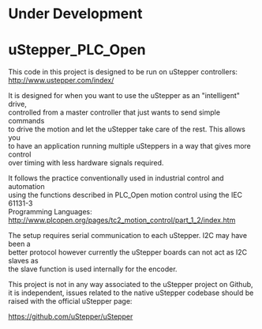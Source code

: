 # Under Development

# uStepper_PLC_Open

This code in this project is designed to be run on uStepper controllers:  
http://www.ustepper.com/index/  

It is designed for when you want to use the uStepper as an "intelligent" drive,  
controlled from a master controller that just wants to send simple commands  
to drive the motion and let the uStepper take care of the rest. This allows you  
to have an application running multiple uSteppers in a way that gives more control  
over timing with less hardware signals required.

It follows the practice conventionally used in industrial control and automation  
using the functions described in PLC_Open motion control using the IEC 61131-3  
Programming Languages:  
http://www.plcopen.org/pages/tc2_motion_control/part_1_2/index.htm  

The setup requires serial communication to each uStepper. I2C may have been a  
better protocol however currently the uStepper boards can not act as I2C slaves as  
the slave function is used internally for the encoder.

This project is not in any way associated to the uStepper project on Github,  
it is independent, issues related to the native uStepper codebase should be  
raised with the official uStepper page:

https://github.com/uStepper/uStepper
